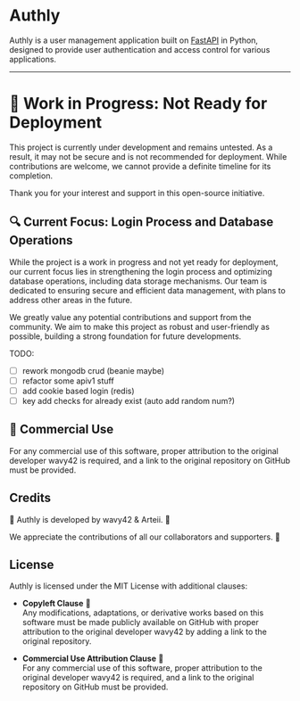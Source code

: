 # Authly

Authly is a user management application built on [FastAPI](https://fastapi.tiangolo.com/) in Python, designed to provide user authentication and access control for various applications.

---

# 🚧 Work in Progress: Not Ready for Deployment

This project is currently under development and remains untested. As a result, it may not be secure and is not recommended for deployment. While contributions are welcome, we cannot provide a definite timeline for its completion.

Thank you for your interest and support in this open-source initiative.

## 🔍 Current Focus: Login Process and Database Operations

While the project is a work in progress and not yet ready for deployment, our current focus lies in strengthening the login process and optimizing database operations, including data storage mechanisms. Our team is dedicated to ensuring secure and efficient data management, with plans to address other areas in the future.

We greatly value any potential contributions and support from the community. We aim to make this project as robust and user-friendly as possible, building a strong foundation for future developments.

TODO:

- [ ] rework mongodb crud (beanie maybe)
- [ ] refactor some apiv1 stuff
- [ ] add cookie based login (redis)
- [ ] key add checks for already exist (auto add random num?)

## 💼 Commercial Use

For any commercial use of this software, proper attribution to the original developer wavy42 is required, and a link to the original repository on GitHub must be provided.

<!-- ## Table of Contents

- [Installation](#installation)
- [Usage](#usage)
- [Features](#features)
- [Contributing](#contributing)
- [Testing](#testing)
- [Credits](#credits)
- [License](#license)

## Installation

To set up Authly, please follow the instructions in the [Installation Guide](https://github.com/wavy42/authly/wiki/Installation-Guide) in our GitHub wiki.

For more detailed instructions and options, please refer to the same guide.

## Usage

Get started with Authly by following our setup guide, which can be found in the [Usage section of our GitHub wiki](https://github.com/wavy42/authly/wiki/Usage-Guide).
The wiki provides comprehensive information on all available options and configurations.

## Features

Authly offers a range of features, including but not limited to:

- User authentication and authorization
- Access control for different applications
- User subscription management

We are continuously developing and adding new features to enhance your user management experience. Stay tuned for more updates! -->

<!-- ## Contributing

We welcome contributions from the open-source community to make Authly even better. If you'd like to contribute, please check the [Contribution Guidelines](https://github.com/wavy42/authly/wiki/Contribution-Guidelines) in our GitHub wiki for details on how to get started. -->

<!-- ## Testing

We highly recommend writing tests for your application to ensure its reliability and functionality. You can find examples and instructions on how to run tests in the [Testing section of our GitHub wiki](https://github.com/wavy42/authly/wiki/Testing-Guide). -->

## Credits

🌟 Authly is developed by wavy42 & Arteii. 🚀

We appreciate the contributions of all our collaborators and supporters. 🙏

## License

Authly is licensed under the MIT License with additional clauses:

- **Copyleft Clause** 🔄 </br>
  Any modifications, adaptations, or derivative works based on this software must be made publicly available on GitHub with proper attribution to the original developer wavy42 by adding a link to the original repository.

- **Commercial Use Attribution Clause** 💼 </br>
  For any commercial use of this software, proper attribution to the original developer wavy42 is required, and a link to the original repository on GitHub must be provided.
